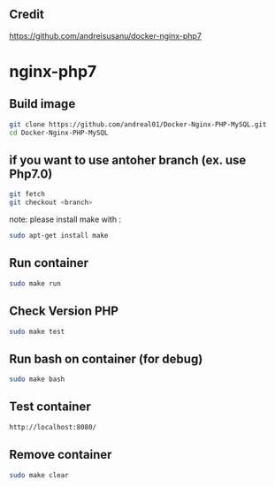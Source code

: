 
Credit
----------- 
https://github.com/andreisusanu/docker-nginx-php7


nginx-php7
==========
Build image
-----------

```bash
git clone https://github.com/andreal01/Docker-Nginx-PHP-MySQL.git
cd Docker-Nginx-PHP-MySQL

```

if you want to use antoher branch (ex. use Php7.0)
-------------
```bash
git fetch
git checkout <branch>
```
note: please install make with :

```bash
sudo apt-get install make
```
Run container
-------------
```bash
sudo make run
```

Check Version PHP
-------------
```bash
sudo make test
```


Run bash on container (for debug)
-------------
```bash
sudo make bash
```


Test container
--------------
```bash
http://localhost:8080/
```

Remove container
--------------
```bash
sudo make clear
```